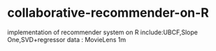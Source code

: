# collaborative-recommender-on-R
implementation of recommender system on R include:UBCF,Slope One,SVD+regressor
data : MovieLens 1m
